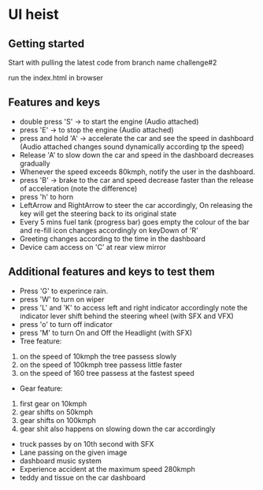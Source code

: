 # UI heist

## Getting started

Start with pulling the latest code from branch name challenge#2

run the index.html in browser

## Features and keys

- double press 'S' -> to start the engine (Audio attached)
- press 'E' -> to stop the engine (Audio attached)
- press and hold 'A' -> accelerate the car and see the speed in dashboard (Audio attached changes sound dynamically according tp the speed)
- Release 'A' to slow down the car and speed in the dashboard decreases gradually
- Whenever the speed exceeds 80kmph, notify the user in the dashboard.
- press 'B' -> brake to the car and speed decrease faster than the release of acceleration (note the difference)
- press 'h' to horn
- LeftArrow and RightArrow to steer the car accordingly, On releasing the key will get the steering back to its original state
- Every 5 mins fuel tank (progress bar) goes empty the colour of the bar and re-fill icon changes accordingly on keyDown of 'R'
- Greeting changes according to the time in the dashboard
- Device cam access on 'C' at rear view mirror


## Additional features and keys to test them

- Press 'G' to experince rain.
- press 'W' to turn on wiper
- press 'L' and 'K' to access left and right indicator accordingly note the indicator lever shift behind the steering wheel (with SFX and VFX)
- press 'o' to turn off indicator
- press 'M' to turn On and Off the Headlight (with SFX)
- Tree feature:
 1. on the speed of 10kmph the tree passess slowly
 2. on the speed of 100kmph tree passess little faster
 3. on the speed of 160 tree passess at the fastest speed
- Gear feature:
 1. first gear on 10kmph
 2. gear shifts on 50kmph
 3. gear shifts on 100kmph
 4. gear shit also happens on slowing down the car accordingly
- truck passes by on 10th second with SFX
- Lane passing on the given image
- dashboard music system
- Experience accident at the maximum speed 280kmph
- teddy and tissue on the car dashboard